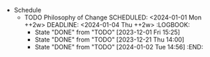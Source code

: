 - Schedule
	- TODO Philosophy of Change
	  SCHEDULED: <2024-01-01 Mon ++2w>
	  DEADLINE: <2024-01-04 Thu ++2w>
	  :LOGBOOK:
	  * State "DONE" from "TODO" [2023-12-01 Fri 15:25]
	  * State "DONE" from "TODO" [2023-12-21 Thu 14:00]
	  * State "DONE" from "TODO" [2024-01-02 Tue 14:56]
	  :END: